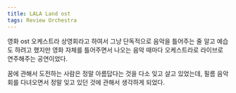 ```yaml
---
title: LALA Land ost
tags: Review Orchestra
---
```


영화 ost 오케스트라 상영회라고 하여서 그냥 단독적으로 음악을 틀어주는 줄 알고 예습도 하려고 했지만 영화 자체를 틀어주면서 나오는 음악 때마다 오케스트라로 라이브로 연주해주는 공연이었다.

꿈에 관해서 도전하는 사람은 정말 아름답다는 것을 다소 잊고 살고 있었는데, 필름 음악회를 다녀오면서 정말 잊고 있던 것에 관해서 생각하게 되었다.